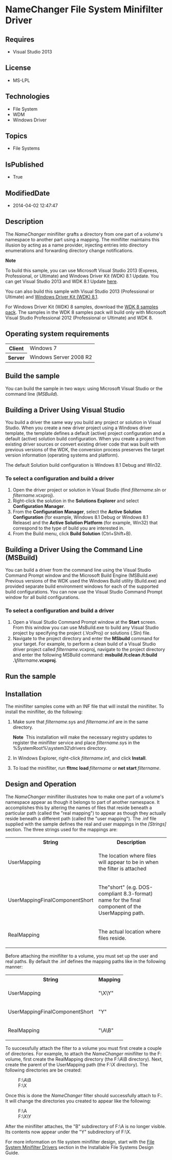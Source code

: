 # NameChanger File System Minifilter Driver
## Requires
* Visual Studio 2013
## License
* MS-LPL
## Technologies
* File System
* WDM
* Windows Driver
## Topics
* File Systems
## IsPublished
* True
## ModifiedDate
* 2014-04-02 12:47:47
## Description

<div id="mainSection">
<p>The <i>NameChanger</i> minifilter grafts a directory from one part of a volume's namespace to another part using a mapping. The minifilter maintains this illusion by acting as a name provider, injecting entries into directory enumerations and forwarding
 directory change notifications. </p>
<p class="note"><b>Note</b>&nbsp;&nbsp;</p>
<p class="note">To build this sample, you can use Microsoft Visual Studio&nbsp;2013 (Express, Professional, or Ultimate) and Windows Driver Kit (WDK)&nbsp;8.1 Update. You can get Visual Studio&nbsp;2013 and WDK&nbsp;8.1 Update
<a href="http://go.microsoft.com/fwlink/p/?LInkID=239721">here</a>.</p>
<p class="note">You can also build this sample with Visual Studio&nbsp;2013 (Professional or Ultimate) and
<a href="http://go.microsoft.com/fwlink/p/?LInkID=391348">Windows Driver Kit (WDK)&nbsp;8.1</a>.</p>
<p class="note">For Windows Driver Kit (WDK)&nbsp;8 samples, download the <a href=" http://go.microsoft.com/fwlink/?LinkId=317090">
WDK&nbsp;8 samples pack</a>. The samples in the WDK&nbsp;8 samples pack will build only with Microsoft Visual Studio Professional&nbsp;2012 (Professional or Ultimate) and WDK&nbsp;8.</p>
<p></p>
<h2>Operating system requirements</h2>
<table>
<tbody>
<tr>
<th>Client</th>
<td><dt>Windows&nbsp;7 </dt></td>
</tr>
<tr>
<th>Server</th>
<td><dt>Windows Server&nbsp;2008&nbsp;R2 </dt></td>
</tr>
</tbody>
</table>
<h2>Build the sample</h2>
<p>You can build the sample in two ways: using Microsoft Visual Studio or the command line (<i>MSBuild</i>).</p>
<h2><a id="Building_a_Driver_Using_Visual_Studio"></a><a id="building_a_driver_using_visual_studio"></a><a id="BUILDING_A_DRIVER_USING_VISUAL_STUDIO"></a>Building a Driver Using Visual Studio</h2>
<p>You build a driver the same way you build any project or solution in Visual Studio. When you create a new driver project using a Windows driver template, the template defines a default (active) project configuration and a default (active) solution build
 configuration. When you create a project from existing driver sources or convert existing driver code that was built with previous versions of the WDK, the conversion process preserves the target version information (operating systems and platform).</p>
<p>The default Solution build configuration is Windows&nbsp;8.1 Debug and Win32.</p>
<h3><a id="To_select_a_configuration_and_build_a_driver"></a><a id="to_select_a_configuration_and_build_a_driver"></a><a id="TO_SELECT_A_CONFIGURATION_AND_BUILD_A_DRIVER"></a>To select a configuration and build a driver</h3>
<ol>
<li>Open the driver project or solution in Visual Studio (find <i>filtername</i>.sln or
<i>filtername</i>.vcxproj). </li><li>Right-click the solution in the <b>Solutions Explorer</b> and select <b>Configuration Manager</b>.
</li><li>From the <b>Configuration Manager</b>, select the <b>Active Solution Configuration</b> (for example, Windows&nbsp;8.1 Debug or Windows&nbsp;8.1 Release) and the
<b>Active Solution Platform</b> (for example, Win32) that correspond to the type of build you are interested in.
</li><li>From the Build menu, click <b>Build Solution</b> (Ctrl&#43;Shift&#43;B). </li></ol>
<h2><a id="Building_a_Driver_Using_the_Command_Line__MSBuild_"></a><a id="building_a_driver_using_the_command_line__msbuild_"></a><a id="BUILDING_A_DRIVER_USING_THE_COMMAND_LINE__MSBUILD_"></a>Building a Driver Using the Command Line (MSBuild)</h2>
<p>You can build a driver from the command line using the Visual Studio Command Prompt window and the Microsoft Build Engine (MSBuild.exe) Previous versions of the WDK used the Windows Build utility (Build.exe) and provided separate build environment windows
 for each of the supported build configurations. You can now use the Visual Studio Command Prompt window for all build configurations.</p>
<h3><a id="To_select_a_configuration_and_build_a_driver"></a><a id="to_select_a_configuration_and_build_a_driver"></a><a id="TO_SELECT_A_CONFIGURATION_AND_BUILD_A_DRIVER"></a>To select a configuration and build a driver</h3>
<ol>
<li>Open a Visual Studio Command Prompt window at the <b>Start</b> screen. From this window you can use MsBuild.exe to build any Visual Studio project by specifying the project (.VcxProj) or solutions (.Sln) file.
</li><li>Navigate to the project directory and enter the <b>MSbuild</b> command for your target. For example, to perform a clean build of a Visual Studio driver project called
<i>filtername</i>.vcxproj, navigate to the project directory and enter the following MSBuild command:
<b>msbuild /t:clean /t:build .\</b><i>filtername</i><b>.vcxproj</b>. </li></ol>
<h2>Run the sample</h2>
<h2><a id="Installation"></a><a id="installation"></a><a id="INSTALLATION"></a>Installation</h2>
<p>The minifilter samples come with an INF file that will install the minifilter. To install the minifilter, do the following:</p>
<ol>
<li>
<p>Make sure that <i>filtername</i>.sys and <i>filtername</i>.inf are in the same directory.
</p>
<p class="note"><b>Note</b>&nbsp;&nbsp;This installation will make the necessary registry updates to register the minifilter service and place
<i>filtername</i>.sys in the %SystemRoot%\system32\drivers directory.</p>
</li><li>
<p>In Windows Explorer, right-click <i>filtername</i>.inf, and click <b>Install</b>.</p>
</li><li>
<p>To load the minifilter, run <b>fltmc load </b><i>filtername</i> or <b>net start
</b><i>filtername</i>. </p>
</li></ol>
<h2><a id="Design_and_Operation"></a><a id="design_and_operation"></a><a id="DESIGN_AND_OPERATION"></a>Design and Operation</h2>
<p>The <i>NameChanger</i> minifilter illustrates how to make one part of a volume's namespace appear as though it belongs to part of another namespace. It accomplishes this by altering the names of files that reside beneath a particular path (called the &quot;real
 mapping&quot;) to appear as though they actually reside beneath a different path (called the &quot;user mapping&quot;). The .inf file supplied with the sample defines the real and user mappings in the
<i>[Strings]</i> section. The three strings used for the mappings are:</p>
<table>
<tbody>
<tr>
<th>String</th>
<th>Description</th>
</tr>
<tr>
<td>
<p>UserMapping</p>
</td>
<td>
<p>The location where files will appear to be in when the filter is attached</p>
</td>
</tr>
<tr>
<td>
<p>UserMappingFinalComponentShort</p>
</td>
<td>
<p>The&quot;short&quot; (e.g. DOS-compliant 8.3-format) name for the final component of the UserMapping path.</p>
</td>
</tr>
<tr>
<td>
<p>RealMapping</p>
</td>
<td>
<p>The actual location where files reside.</p>
</td>
</tr>
</tbody>
</table>
<p>Before attaching the minifilter to a volume, you must set up the user and real paths. By default the .inf defines the mapping paths like in the following manner:</p>
<table>
<tbody>
<tr>
<th>String</th>
<th>Mapping</th>
</tr>
<tr>
<td>
<p>UserMapping</p>
</td>
<td>
<p>&quot;\X\Y&quot;</p>
</td>
</tr>
<tr>
<td>
<p>UserMappingFinalComponentShort</p>
</td>
<td>
<p>&quot;Y&quot;</p>
</td>
</tr>
<tr>
<td>
<p>RealMapping</p>
</td>
<td>
<p>&quot;\A\B&quot;</p>
</td>
</tr>
</tbody>
</table>
<p>To successfully attach the filter to a volume you must first create a couple of directories. For example, to attach the
<i>NameChanger</i> minifilter to the F: volume, first create the RealMapping directory (the F:\A\B directory). Next, create the parent of the UserMapping path (the F:\X directory). The following directories are be created:</p>
<dl><dd>F:\A\B </dd><dd>F:\X </dd></dl>
<p>Once this is done the <i>NameChanger</i> filter should successfully attach to F:. It will change the directories you created to appear like the following:
</p>
<dl><dd>F:\A </dd><dd>F:\X\Y </dd></dl>
<p>After the minifilter attaches, the &quot;B&quot; subdirectory of F:\A is no longer visible. Its contents now appear under the &quot;Y&quot; subdirectory of F:\X.</p>
<p>For more information on file system minifilter design, start with the <a href="http://msdn.microsoft.com/en-us/library/windows/hardware/ff540402">
File System Minifilter Drivers</a> section in the Installable File Systems Design Guide.</p>
</div>
